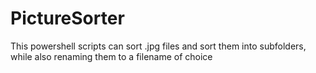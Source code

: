 # PictureSorter
This powershell scripts can sort .jpg files and sort them into subfolders, while also renaming them to a filename of choice 
